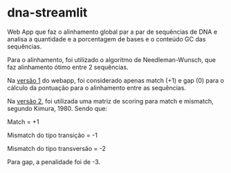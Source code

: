 # dna-streamlit

Web App que faz o alinhamento global par a par de sequências de DNA e analisa a quantidade e a porcentagem de bases e o conteúdo GC das sequências.

Para o alinhamento, foi utilizado o algoritmo de Needleman-Wunsch, que faz alinhamento ótimo entre 2 sequências.

Na [versão 1](https://share.streamlit.io/vanleiko/dna-streamlit/main/src/app-dna.py) do webapp, foi considerado apenas match (+1) e gap (0) para o cálculo da pontuação para o alinhamento entre as sequências.

Na [versão 2](https://share.streamlit.io/vanleiko/dna-streamlit/main/src/app-dna-v2.py), foi utilizada uma matriz de scoring para match e mismatch, segundo Kimura, 1980. Sendo que:

Match = +1

Mismatch do tipo transição = -1

Mismatch do tipo transversão = -2

Para gap, a penalidade foi de -3.
